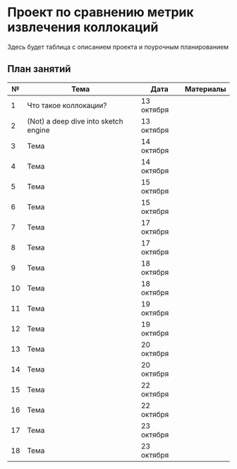 # Проект по сравнению метрик извлечения коллокаций

Здесь будет таблица с описанием проекта и поурочным планированием

## План занятий

| № | Тема                                                                            | Дата | Материалы |
|---|---------------------------------------------------------------------------------|------|-----------|
| 1 | Что такое коллокации?                                                                          | 13 октября |     |
| 2 | (Not) a deep dive into sketch engine                                                                       | 13 октября |     |
| 3 | Тема                                                                            | 14 октября |     |
| 4 | Тема                                                                            | 14 октября |     |
| 5 | Тема                                                                            | 15 октября |     |
| 6 | Тема                                                                            | 15 октября |     |
| 7 | Тема                                                                            | 17 октября |     |
| 8 | Тема                                                                            | 17 октября |     |
| 9 | Тема                                                                            | 18 октября |     |
| 10 | Тема                                                                            | 18 октября |     |
| 11 | Тема                                                                            | 19 октября |     |
| 12 | Тема                                                                            | 19 октября |     |
| 13 | Тема                                                                            | 20 октября |     |
| 14 | Тема                                                                            | 20 октября |     |
| 15 | Тема                                                                            | 22 октября |     |
| 16 | Тема                                                                            | 22 октября |     |
| 17 | Тема                                                                            | 23 октября |     |
| 18 | Тема                                                                            | 23 октября |     |


